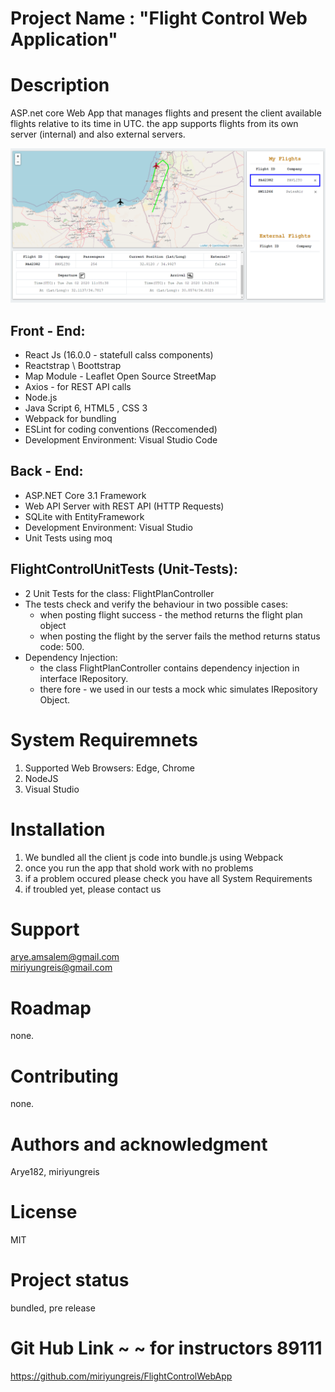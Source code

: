 # Project Name : "Flight Control Web Application"

# Description  
ASP.net core Web App that manages flights and present the client available flights relative to its time in UTC. the app supports flights from its own server (internal) and also external servers. 

![Alt ScreenShot](/FlightControlWeb/ClientApp/src/images/flight_screen.PNG?raw=true "ScreenShot 1")


Front - End:
-----------------------------
* React Js (16.0.0 - statefull calss components)
* Reactstrap \ Boottstrap
* Map Module - Leaflet Open Source StreetMap
* Axios - for REST API calls
* Node.js
* Java Script 6, HTML5 , CSS 3
* Webpack for bundling
* ESLint for coding conventions (Reccomended)
* Development Environment: Visual Studio Code

Back - End:
-----------------------------
* ASP.NET Core 3.1 Framework
* Web API Server with REST API (HTTP Requests)
* SQLite with EntityFramework
* Development Environment: Visual Studio
* Unit Tests using moq

FlightControlUnitTests (Unit-Tests):
-----------------------------
* 2 Unit Tests for the class: FlightPlanController
* The tests check and verify the behaviour in two possible cases:
	* when posting flight success - the method returns the flight plan object
	* when posting the flight by the server fails the method returns status code: 500.
* Dependency Injection:
	* the class FlightPlanController contains dependency injection in interface IRepository.
	* there fore - we used in our tests a mock whic simulates IRepository Object.


# System Requiremnets  
1. Supported Web Browsers: Edge, Chrome
2. NodeJS
3. Visual Studio

# Installation  
1. We bundled all the client js code into bundle.js using Webpack
2. once you run the app that shold work with no problems
3. if a problem occured please check you have all System Requirements
4. if troubled yet, please contact us


# Support  
arye.amsalem@gmail.com  
miriyungreis@gmail.com

# Roadmap  
none.

# Contributing  
none.

# Authors and acknowledgment  
Arye182, miriyungreis

# License  
MIT

# Project status  
bundled, pre release

# Git Hub Link ~ ~ for instructors 89111
https://github.com/miriyungreis/FlightControlWebApp

